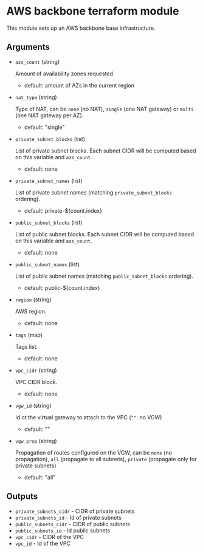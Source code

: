 # AWS backbone terraform module

This module sets up an AWS backbone base infrastructure.

## Arguments

- `azs_count` (string)

  Amount of availability zones requested.
  - default: amount of AZs in the current region

- `nat_type` (string)

  Type of NAT, can be `none` (no NAT), `single` (one NAT gateway) or `multi`
  (one NAT gateway per AZ).
  - default: "single"

- `private_subnet_blocks` (list)

  List of private subnet blocks. Each subnet CIDR will be computed based on this
  variable and `azs_count`.
  - default: none

- `private_subnet_names` (list)

  List of private subnet names (matching `private_subnet_blocks` ordering).
  - default: private-${count.index}

- `public_subnet_blocks` (list)

  List of public subnet blocks. Each subnet CIDR will be computed based on this
  variable and `azs_count`.
  - default: none

- `public_subnet_names` (list)

  List of public subnet names (matching `public_subnet_blocks` ordering).
  - default: public-${count.index}

- `region` (string)

  AWS region.
  - default: none

- `tags` (map)

  Tags list.
  - default: none

- `vpc_cidr` (string)

  VPC CIDR block.
  - default: none

- `vgw_id` (string)

  Id ot the virtual gateway to attach to the VPC (`""`: no VGW)
  - default: ""

- `vgw_prop` (string)

  Propagation of routes configured on the VGW, can be `none` (no propagation),
  `all` (propagate to all subnets), `private` (propagate only for private subnets)
  - default: "all"


## Outputs

- `private_subnets_cidr` - CIDR of private subnets
- `private_subnets_id` - Id of private subnets
- `public_subnets_cidr` - CIDR of public subnets
- `public_subnets_id` - Id public subnets
- `vpc_cidr` - CIDR of the VPC
- `vpc_id` - Id of the VPC
